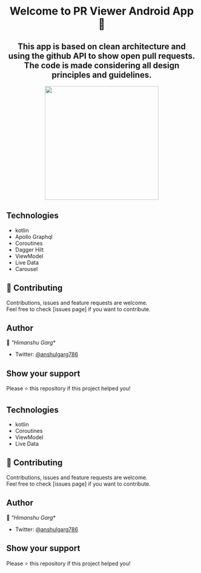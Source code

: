 <h1 align="center">Welcome to PR Viewer Android App👋</h1>
<h2 align="center"> This app is based on clean architecture and using the github API to show open pull requests.
The code is made considering all design principles and guidelines.</h2>
<p align="center">
<img src="https://user-images.githubusercontent.com/33326079/138617338-1d62c71e-0c42-47b3-9049-4124d1857368.png" height="300" width="300" >
	</p>
	
## Technologies
- kotlin
- Apollo Graphql 
- Coroutines
- Dagger Hilt
- ViewModel
- Live Data
- Carousel
	
## 🤝 Contributing

Contributions, issues and feature requests are welcome.<br />
Feel free to check [issues page] if you want to contribute.<br />


## Author

👤 *"Himanshu Garg**

- Twitter: [@anshulgarg786](https://twitter.com/_anshulgarg)

## Show your support

Please ⭐️ this repository if this project helped you!
	
## Technologies
- kotlin
- Coroutines
- ViewModel
- Live Data
	
## 🤝 Contributing

Contributions, issues and feature requests are welcome.<br />
Feel free to check [issues page] if you want to contribute.<br />


## Author

👤 *"Himanshu Garg**

- Twitter: [@anshulgarg786](https://twitter.com/_anshulgarg)

## Show your support

Please ⭐️ this repository if this project helped you!


